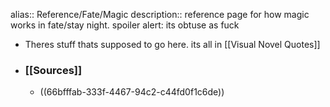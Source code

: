 alias:: Reference/Fate/Magic
description:: reference page for how magic works in fate/stay night. spoiler alert: its obtuse as fuck

- Theres stuff thats supposed to go here. its all in [[Visual Novel Quotes]]
- ### [[Sources]]
	- ((66bfffab-333f-4467-94c2-c44fd0f1c6de))